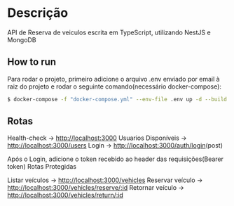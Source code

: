 # Descrição

API de Reserva de veiculos escrita em TypeScript, utilizando NestJS e MongoDB

## How to run

Para rodar o projeto, primeiro adicione o arquivo .env enviado por email à raiz do projeto e rodar o seguinte comando(necessário docker-compose):
```bash
$ docker-compose -f "docker-compose.yml" --env-file .env up -d --build
```
## Rotas
Health-check -> [http://localhost:3000](http://localhost:3000)
Usuarios Disponíveis -> [http://localhost:3000/users](http://localhost:3000/users)
Login -> [http://localhost:3000/auth/login](http://localhost:3000/auth/login)(post)

Após o Login, adicione o token recebido ao header das requisições(Bearer token)
Rotas Protegidas

Listar veículos -> [http://localhost:3000/vehicles](http://localhost:3000/vehicles)
Reservar veículo -> [http://localhost:3000/vehicles/reserve/:id](http://localhost:3000/vehicles/reserve/:id)
Retornar veículo -> [http://localhost:3000/vehicles/return/:id](http://localhost:3000/vehicles/return/:id)
